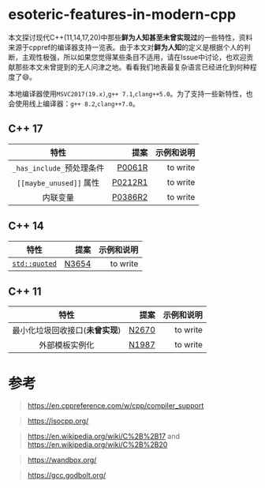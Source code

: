 # esoteric-features-in-modern-cpp
本文探讨现代C++(11,14,17,20)中那些**鲜为人知甚至未曾实现过**的一些特性，资料来源于cppref的编译器支持一览表。由于本文对**鲜为人知**的定义是根据个人的判断，主观性极强，所以如果您觉得某些条目不适用，请在Issue中讨论，也欢迎贡献那些本文未曾提到的无人问津之地。看看我们地表最复杂语言已经进化到何种程度了:smile:。

本地编译器使用`MSVC2017(19.x)`,`g++ 7.1`,`clang++5.0`。为了支持一些新特性，也会使用线上编译器：`g++ 8.2`,`clang++7.0`。

## C++ 17
| 特性 | 提案 | 示例和说明 |
| :------: | ------: | ------: |
| `_has_include_`预处理条件 | [P0061R](http://www.open-std.org/jtc1/sc22/wg21/docs/papers/2015/p0061r1.html) | to write |
| `[[maybe_unused]]` 属性| [P0212R1](http://www.open-std.org/jtc1/sc22/wg21/docs/papers/2016/p0212r1.pdf)| to write |
| 内联变量 | [P0386R2](http://www.open-std.org/jtc1/sc22/wg21/docs/papers/2016/p0386r2.pdf) | to write |

## C++ 14
| 特性 | 提案 | 示例和说明 |
| :------: | ------: | ------: |
| [`std::quoted`](https://en.cppreference.com/w/cpp/io/manip/quoted) | [N3654](http://www.open-std.org/jtc1/sc22/wg21/docs/papers/2013/n3654.html) | to write |

## C++ 11
| 特性 | 提案 | 示例和说明 |
| :------: | ------: | ------: |
| 最小化垃圾回收接口(**未曾实现**) | [N2670](http://www.open-std.org/jtc1/sc22/wg21/docs/papers/2008/n2670.htm) | to write |
| 外部模板实例化 | [N1987](http://www.open-std.org/jtc1/sc22/wg21/docs/papers/2006/n1987.htm) | to write |

# 参考
> https://en.cppreference.com/w/cpp/compiler_support

> https://isocpp.org/

> https://en.wikipedia.org/wiki/C%2B%2B17 and https://en.wikipedia.org/wiki/C%2B%2B20

> https://wandbox.org/

> https://gcc.godbolt.org/

